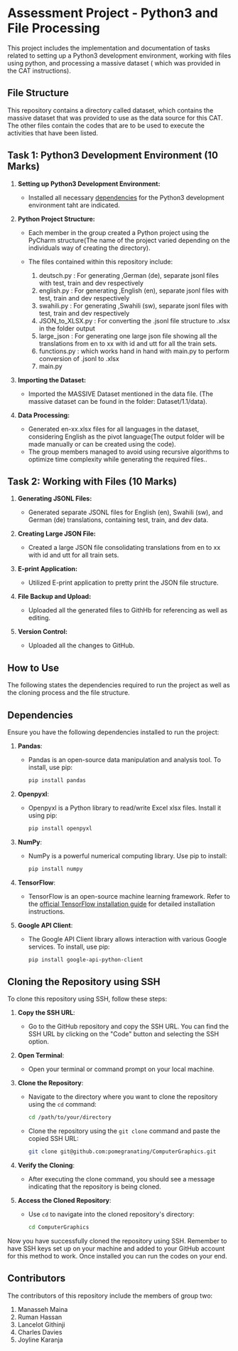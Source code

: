 # Assessment Project - Python3 and File Processing

This project includes the implementation and documentation of tasks related to setting up a Python3 development environment, working with files using python, and processing a massive dataset ( which was provided in the CAT instructions).

## File Structure

This repository contains a directory called dataset, which contains the massive dataset that was provided to use as the data source for this CAT. The other files contain the codes that are to be used to execute the activities that have been listed.

## Task 1: Python3 Development Environment (10 Marks)

1. **Setting up Python3 Development Environment:**
   - Installed all necessary [dependencies](#dependencies) for the Python3 development environment taht are indicated.

2. **Python Project Structure:**
   - Each member in the group created a Python project using the PyCharm structure(The name of the project varied depending on the individuals way of creating the directory).
   - The files contained within this repository include:
   
      1. deutsch.py : For generating ,German (de), separate jsonl files with test, train and dev respectively
      2. english.py : For generating ,English (en), separate jsonl files with test, train and dev respectively
      3. swahili.py : For generating ,Swahili (sw), separate jsonl files with test, train and dev respectively
      4. JSON_to_XLSX.py : For converting the .jsonl file structure to .xlsx in the folder output
      5. large_json : For generating one large json file showing all the translations from en to xx with id and utt for all the train sets. 
      6. functions.py : which works hand in hand with main.py to perform conversion of .jsonl to .xlsx
      7. main.py

3. **Importing the Dataset:**
   - Imported the MASSIVE Dataset mentioned in the data file. (The massive dataset can be found in the folder: Dataset/1.1/data).

4. **Data Processing:**
   - Generated en-xx.xlsx files for all languages in the dataset, considering English as the pivot language(The output folder will be made manually or can be created using the code).
   - The group members managed to avoid using recursive algorithms to optimize time complexity while generating the required files..

## Task 2: Working with Files (10 Marks)

1. **Generating JSONL Files:**
   - Generated separate JSONL files for English (en), Swahili (sw), and German (de) translations, containing test, train, and dev data.

2. **Creating Large JSON File:**
   - Created a large JSON file consolidating translations from en to xx with id and utt for all train sets.

3. **E-print Application:**
   - Utilized E-print application to pretty print the JSON file structure.

4. **File Backup and Upload:**
   - Uploaded all the generated files to GithHb for referencing as well as editing.

5. **Version Control:**
   - Uploaded all the changes to GitHub.

## How to Use

The following states the dependencies required to run the project as well as the cloning process and the file structure.

## Dependencies

Ensure you have the following dependencies installed to run the project:

1. **Pandas**:
   - Pandas is an open-source data manipulation and analysis tool. To install, use pip:
     ```bash
     pip install pandas
     ```

2. **Openpyxl**:
   - Openpyxl is a Python library to read/write Excel xlsx files. Install it using pip:
     ```bash
     pip install openpyxl
     ```

3. **NumPy**:
   - NumPy is a powerful numerical computing library. Use pip to install:
     ```bash
     pip install numpy
     ```

4. **TensorFlow**:
   - TensorFlow is an open-source machine learning framework. Refer to the [official TensorFlow installation guide](https://www.tensorflow.org/install) for detailed installation instructions.

5. **Google API Client**:
   - The Google API Client library allows interaction with various Google services. To install, use pip:
     ```bash
     pip install google-api-python-client
     ```

## Cloning the Repository using SSH

To clone this repository using SSH, follow these steps:

1. **Copy the SSH URL**:
   - Go to the GitHub repository and copy the SSH URL. You can find the SSH URL by clicking on the "Code" button and selecting the SSH option.

2. **Open Terminal**:
   - Open your terminal or command prompt on your local machine.

3. **Clone the Repository**:
   - Navigate to the directory where you want to clone the repository using the `cd` command:
     ```bash
     cd /path/to/your/directory
     ```
   - Clone the repository using the `git clone` command and paste the copied SSH URL:
     ```bash
     git clone git@github.com:pomegranating/ComputerGraphics.git
     ```

4. **Verify the Cloning**:
   - After executing the clone command, you should see a message indicating that the repository is being cloned.

5. **Access the Cloned Repository**:
   - Use `cd` to navigate into the cloned repository's directory:
     ```bash
     cd ComputerGraphics
     ```


Now you have successfully cloned the repository using SSH. Remember to have SSH keys set up on your machine and added to your GitHub account for this method to work. Once installed you can run the codes on your end.

## Contributors

The contributors of this repository include the members of group two:
1. Manasseh Maina 
2. Ruman Hassan
3. Lancelot Githinji
4. Charles Davies
5. Joyline Karanja
